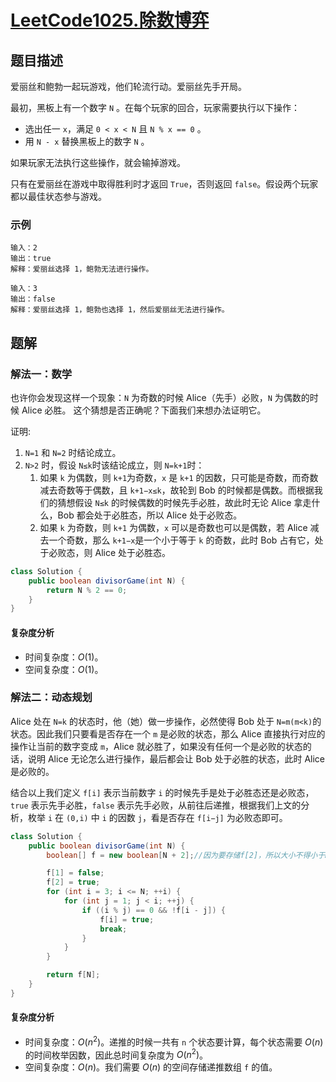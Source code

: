 # [LeetCode1025.除数博弈](https://leetcode-cn.com/problems/divisor-game/)
## 题目描述
爱丽丝和鲍勃一起玩游戏，他们轮流行动。爱丽丝先手开局。

最初，黑板上有一个数字 `N` 。在每个玩家的回合，玩家需要执行以下操作：

- 选出任一 `x`，满足 `0 < x < N` 且 `N % x == 0` 。
- 用 `N - x` 替换黑板上的数字 `N` 。

如果玩家无法执行这些操作，就会输掉游戏。

只有在爱丽丝在游戏中取得胜利时才返回 `True`，否则返回 `false`。假设两个玩家都以最佳状态参与游戏。

### 示例
```
输入：2
输出：true
解释：爱丽丝选择 1，鲍勃无法进行操作。
```
```
输入：3
输出：false
解释：爱丽丝选择 1，鲍勃也选择 1，然后爱丽丝无法进行操作。
```
## 题解
### 解法一：数学
也许你会发现这样一个现象：`N` 为奇数的时候 Alice（先手）必败，`N` 为偶数的时候 Alice 必胜。 这个猜想是否正确呢？下面我们来想办法证明它。

证明:

1. `N=1` 和 `N=2` 时结论成立。
2. `N>2` 时，假设 `N≤k`时该结论成立，则 `N=k+1`时：
   1. 如果 `k` 为偶数，则 `k+1`为奇数，`x` 是 `k+1` 的因数，只可能是奇数，而奇数减去奇数等于偶数，且 `k+1−x≤k`，故轮到 Bob 的时候都是偶数。而根据我们的猜想假设 `N≤k` 的时候偶数的时候先手必胜，故此时无论 Alice 拿走什么，Bob 都会处于必胜态，所以 Alice 处于必败态。
   2. 如果 `k` 为奇数，则 `k+1` 为偶数，`x` 可以是奇数也可以是偶数，若 Alice 减去一个奇数，那么 `k+1−x`是一个小于等于 `k` 的奇数，此时 Bob 占有它，处于必败态，则 Alice 处于必胜态。
```java
class Solution {
    public boolean divisorGame(int N) {
        return N % 2 == 0;
    }
}
```
#### 复杂度分析

- 时间复杂度：$O(1)$。
- 空间复杂度：$O(1)$。
### 解法二：动态规划
Alice 处在 `N=k` 的状态时，他（她）做一步操作，必然使得 Bob 处于 `N=m(m<k)`的状态。因此我们只要看是否存在一个 `m` 是必败的状态，那么 Alice 直接执行对应的操作让当前的数字变成 `m`，Alice 就必胜了，如果没有任何一个是必败的状态的话，说明 Alice 无论怎么进行操作，最后都会让 Bob 处于必胜的状态，此时 Alice 是必败的。

结合以上我们定义 `f[i]` 表示当前数字 `i` 的时候先手是处于必胜态还是必败态，`true` 表示先手必胜，`false` 表示先手必败，从前往后递推，根据我们上文的分析，枚举 `i` 在 `(0,i)` 中 `i` 的因数 `j`，看是否存在 `f[i−j]` 为必败态即可。

```java
class Solution {
    public boolean divisorGame(int N) {
        boolean[] f = new boolean[N + 2];//因为要存储f[2]，所以大小不得小于N+2

        f[1] = false;
        f[2] = true;
        for (int i = 3; i <= N; ++i) {
            for (int j = 1; j < i; ++j) {
                if ((i % j) == 0 && !f[i - j]) {
                    f[i] = true;
                    break;
                }
            }
        }

        return f[N];
    }
}
```
#### 复杂度分析
- 时间复杂度：$O(n^2)$。递推的时候一共有 `n` 个状态要计算，每个状态需要 $O(n)$ 的时间枚举因数，因此总时间复杂度为 $O(n^2)$。
- 空间复杂度：$O(n)$。我们需要 $O(n)$ 的空间存储递推数组 `f` 的值。

